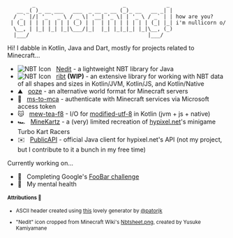 ```
        _                            _             _ 
   __ _( )_ __ ___   ___  _ __ _ __ (_)_ __   __ _| |
  / _` |/| '_ ` _ \ / _ \| '__| '_ \| | '_ \ / _` | | how are you?
 | (_| | | | | | | | (_) | |  | | | | | | | | (_| |_| i'm nullicorn o/
  \__, | |_| |_| |_|\___/|_|  |_| |_|_|_| |_|\__, (_)
  |___/                                      |___/   
```
Hi! I dabble in Kotlin, Java and Dart, mostly for projects related to Minecraft...
- ![NBT Icon][extra-nbt-icon]&nbsp; &nbsp;[Nedit][repo-nedit] - a lightweight NBT library for Java
- ![NBT Icon][extra-nbt-icon]&nbsp; &nbsp;[ribt][repo-ribt] **(WIP)** - an extensive library for working with NBT data of all shapes and sizes in Kotlin/JVM, Kotlin/JS, and Kotlin/Native
- ⛰️&nbsp; &nbsp;[ooze][org-ooze] - an alternative world format for Minecraft servers
- 📡&nbsp; &nbsp;[ms-to-mca][repo-msmca] - authenticate with Minecraft services via Microsoft access token
- 😽&nbsp; &nbsp;[mew-tea-f8][repo-mew] - I/O for [modified-utf-8][extra-mutf8] in Kotlin (jvm + js + native)
- 🏎️&nbsp; &nbsp;[MineKartz][repo-mkart] - a (very) limited recreation of [hypixel.net](https://hypixel.net)'s minigame Turbo Kart Racers
- ✉️&nbsp; &nbsp;[PublicAPI][repo-hyapi] - official Java client for hypixel.net's API (not my project, but I contribute to it a bunch in my free time)

[repo-nedit]: https://github.com/TheNullicorn/Nedit
[repo-ribt]:  https://github.com/TheNullicorn/ribt
[repo-msmca]: https://github.com/TheNullicorn/ms-to-mca
[repo-mew]:   https://github.com/TheNullicorn/mew-tea-f8
[repo-mkart]: https://github.com/TheNullicorn/MineKartz
[repo-hyapi]: https://github.com/HypixelDev/PublicAPI

[org-ooze]: https://github.com/ooze-world

[extra-nbt-icon]: https://user-images.githubusercontent.com/64789500/140657790-abb66f64-ceac-4df2-9717-b63a6300cedb.png
[extra-mutf8]:    https://docs.oracle.com/javase/8/docs/api/java/io/DataInput.html#modified-utf-8

Currently working on...
- 🔐&nbsp; &nbsp;Completing Google's [FooBar challenge](https://foobar.withgoogle.com/)
- 🧠&nbsp; &nbsp;My mental health

<!--
Obligitory stats image...

 &nbsp; &nbsp; &nbsp; &nbsp; ![TheNullicorn's GitHub stats](https://github-readme-stats.vercel.app/api?username=TheNullicorn&show_icons=true&theme=radical)
-->

<sub>
  
  #### Attributions 💞 
  - ASCII header created using [this](https://patorjk.com/software/taag/#f=Ivrit) lovely generator by [@patorjk](https://github.com/patorjk)
  
  - "Nedit" icon cropped from Minecraft Wiki's [Nbtsheet.png](https://minecraft.fandom.com/wiki/Minecraft_Wiki?file=Nbtsheet.png), created by Yusuke Kamiyamane
  </sub>
